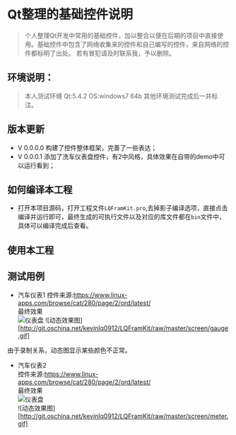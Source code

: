 # Qt整理的基础控件说明
>个人整理Qt开发中常用的基础控件，加以整合以便在后期的项目中直接使用。基础控件中包含了网络收集来的控件和自己编写的控件，来自网络的控件都标明了出处。
若有冒犯请及时联系我，予以删除。

## 环境说明：
>本人测试环境
Qt:5.4.2
OS:windows7 64b
其他环境测试完成后一并标注。

## 版本更新
* V 0.0.0.0 构建了控件整体框架，完善了一些表达；
* V 0.0.0.1 添加了洗车仪表盘控件，有2中风格，具体效果在自带的demo中可以运行看到；

## 如何编译本工程
* 打开本项目源码，打开工程文件`LQFramKit.pro`,去掉影子编译选项，直接点击编译并运行即可，最终生成的可执行文件以及对应的库文件都在`bin`文件中，具体可以编译完成后查看。

## 使用本工程

## 测试用例
* 汽车仪表1
 控件来源:https://www.linux-apps.com/browse/cat/280/page/2/ord/latest/  
 最终效果  
![仪表盘](http://git.oschina.net/kevinlq0912/LQFramKit/raw/master/screen/gauge.png)
![动态效果图][http://git.oschina.net/kevinlq0912/LQFramKit/raw/master/screen/gauge.gif]  

由于录制关系，动态图显示某些颜色不正常。  
* 汽车仪表2  
 控件来源:https://www.linux-apps.com/browse/cat/280/page/2/ord/latest/  
 最终效果  
![仪表盘](http://git.oschina.net/kevinlq0912/LQFramKit/raw/master/screen/meter.png)  
![动态效果图][http://git.oschina.net/kevinlq0912/LQFramKit/raw/master/screen/meter.gif]


